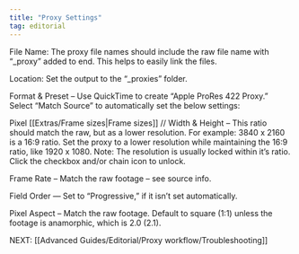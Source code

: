 ```yaml
---
title: "Proxy Settings"
tag: editorial
---
```

File Name: The proxy file names should include the raw file name with “\_proxy” added to end. This helps to easily link the files.

Location: Set the output to the “\_proxies” folder.

Format & Preset – Use QuickTime to create “Apple ProRes 422 Proxy.” Select “Match Source” to automatically set the below settings:

Pixel [[Extras/Frame sizes|Frame sizes]] // Width & Height – This ratio should match the raw, but as a lower resolution. For example: 3840 x 2160 is a 16:9 ratio. Set the proxy to a lower resolution while maintaining the 16:9 ratio, like 1920 x 1080. Note: The resolution is usually locked within it’s ratio. Click the checkbox and/or chain icon to unlock.

Frame Rate – Match the raw footage – see source info.

Field Order — Set to “Progressive,” if it isn’t set automatically.

Pixel Aspect – Match the raw footage. Default to square (1:1) unless the footage is anamorphic, which is 2.0 (2.1).

NEXT: [[Advanced Guides/Editorial/Proxy workflow/Troubleshooting]]